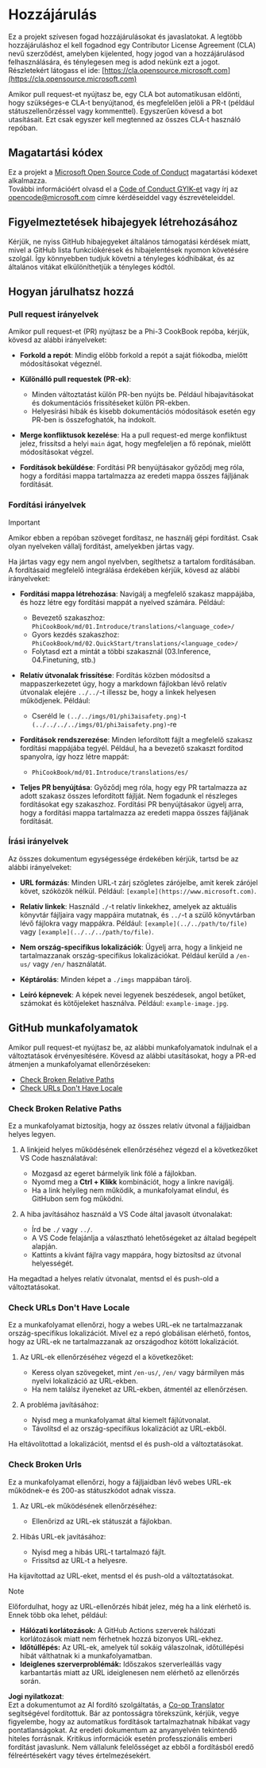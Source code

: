 <!--
CO_OP_TRANSLATOR_METADATA:
{
  "original_hash": "9f71f15fee9a73ecfcd4fd40efbe3070",
  "translation_date": "2025-05-09T03:43:33+00:00",
  "source_file": "CONTRIBUTING.md",
  "language_code": "hu"
}
-->
# Hozzájárulás

Ez a projekt szívesen fogad hozzájárulásokat és javaslatokat. A legtöbb hozzájáruláshoz el kell fogadnod egy Contributor License Agreement (CLA) nevű szerződést, amelyben kijelented, hogy jogod van a hozzájárulásod felhasználására, és ténylegesen meg is adod nekünk ezt a jogot. Részletekért látogass el ide: [https://cla.opensource.microsoft.com](https://cla.opensource.microsoft.com)

Amikor pull request-et nyújtasz be, egy CLA bot automatikusan eldönti, hogy szükséges-e CLA-t benyújtanod, és megfelelően jelöli a PR-t (például státuszellenőrzéssel vagy kommenttel). Egyszerűen kövesd a bot utasításait. Ezt csak egyszer kell megtenned az összes CLA-t használó repóban.

## Magatartási kódex

Ez a projekt a [Microsoft Open Source Code of Conduct](https://opensource.microsoft.com/codeofconduct/) magatartási kódexet alkalmazza.  
További információért olvasd el a [Code of Conduct GYIK-et](https://opensource.microsoft.com/codeofconduct/faq/) vagy írj az [opencode@microsoft.com](mailto:opencode@microsoft.com) címre kérdéseiddel vagy észrevételeiddel.

## Figyelmeztetések hibajegyek létrehozásához

Kérjük, ne nyiss GitHub hibajegyeket általános támogatási kérdések miatt, mivel a GitHub lista funkciókérések és hibajelentések nyomon követésére szolgál. Így könnyebben tudjuk követni a tényleges kódhibákat, és az általános vitákat elkülöníthetjük a tényleges kódtól.

## Hogyan járulhatsz hozzá

### Pull request irányelvek

Amikor pull request-et (PR) nyújtasz be a Phi-3 CookBook repóba, kérjük, kövesd az alábbi irányelveket:

- **Forkold a repót**: Mindig előbb forkold a repót a saját fiókodba, mielőtt módosításokat végeznél.

- **Különálló pull requestek (PR-ek)**:
  - Minden változtatást külön PR-ben nyújts be. Például hibajavításokat és dokumentációs frissítéseket külön PR-ekben.
  - Helyesírási hibák és kisebb dokumentációs módosítások esetén egy PR-ben is összefoghatók, ha indokolt.

- **Merge konfliktusok kezelése**: Ha a pull request-ed merge konfliktust jelez, frissítsd a helyi `main` ágat, hogy megfeleljen a fő repónak, mielőtt módosításokat végzel.

- **Fordítások beküldése**: Fordítási PR benyújtásakor győződj meg róla, hogy a fordítási mappa tartalmazza az eredeti mappa összes fájljának fordítását.

### Fordítási irányelvek

> [!IMPORTANT]
>
> Amikor ebben a repóban szöveget fordítasz, ne használj gépi fordítást. Csak olyan nyelveken vállalj fordítást, amelyekben jártas vagy.

Ha jártas vagy egy nem angol nyelvben, segíthetsz a tartalom fordításában. A fordításaid megfelelő integrálása érdekében kérjük, kövesd az alábbi irányelveket:

- **Fordítási mappa létrehozása**: Navigálj a megfelelő szakasz mappájába, és hozz létre egy fordítási mappát a nyelved számára. Például:
  - Bevezető szakaszhoz: `PhiCookBook/md/01.Introduce/translations/<language_code>/`
  - Gyors kezdés szakaszhoz: `PhiCookBook/md/02.QuickStart/translations/<language_code>/`
  - Folytasd ezt a mintát a többi szakasznál (03.Inference, 04.Finetuning, stb.)

- **Relatív útvonalak frissítése**: Fordítás közben módosítsd a mappaszerkezetet úgy, hogy a markdown fájlokban lévő relatív útvonalak elejére `../../`-t illessz be, hogy a linkek helyesen működjenek. Például:
  - Cseréld le `(../../imgs/01/phi3aisafety.png)`-t `(../../../../imgs/01/phi3aisafety.png)`-re

- **Fordítások rendszerezése**: Minden lefordított fájlt a megfelelő szakasz fordítási mappájába tegyél. Például, ha a bevezető szakaszt fordítod spanyolra, így hozz létre mappát:
  - `PhiCookBook/md/01.Introduce/translations/es/`

- **Teljes PR benyújtása**: Győződj meg róla, hogy egy PR tartalmazza az adott szakasz összes lefordított fájlját. Nem fogadunk el részleges fordításokat egy szakaszhoz. Fordítási PR benyújtásakor ügyelj arra, hogy a fordítási mappa tartalmazza az eredeti mappa összes fájljának fordítását.

### Írási irányelvek

Az összes dokumentum egységessége érdekében kérjük, tartsd be az alábbi irányelveket:

- **URL formázás**: Minden URL-t zárj szögletes zárójelbe, amit kerek zárójel követ, szóközök nélkül. Például: `[example](https://www.microsoft.com)`.

- **Relatív linkek**: Használd `./`-t relatív linkekhez, amelyek az aktuális könyvtár fájljaira vagy mappáira mutatnak, és `../`-t a szülő könyvtárban lévő fájlokra vagy mappákra. Például: `[example](../../path/to/file)` vagy `[example](../../../path/to/file)`.

- **Nem ország-specifikus lokalizációk**: Ügyelj arra, hogy a linkjeid ne tartalmazzanak ország-specifikus lokalizációkat. Például kerüld a `/en-us/` vagy `/en/` használatát.

- **Képtárolás**: Minden képet a `./imgs` mappában tárolj.

- **Leíró képnevek**: A képek nevei legyenek beszédesek, angol betűket, számokat és kötőjeleket használva. Például: `example-image.jpg`.

## GitHub munkafolyamatok

Amikor pull request-et nyújtasz be, az alábbi munkafolyamatok indulnak el a változtatások érvényesítésére. Kövesd az alábbi utasításokat, hogy a PR-ed átmenjen a munkafolyamat ellenőrzéseken:

- [Check Broken Relative Paths](../..)
- [Check URLs Don't Have Locale](../..)

### Check Broken Relative Paths

Ez a munkafolyamat biztosítja, hogy az összes relatív útvonal a fájljaidban helyes legyen.

1. A linkjeid helyes működésének ellenőrzéséhez végezd el a következőket VS Code használatával:
    - Mozgasd az egeret bármelyik link fölé a fájlokban.
    - Nyomd meg a **Ctrl + Klikk** kombinációt, hogy a linkre navigálj.
    - Ha a link helyileg nem működik, a munkafolyamat elindul, és GitHubon sem fog működni.

1. A hiba javításához használd a VS Code által javasolt útvonalakat:
    - Írd be `./` vagy `../`.
    - A VS Code felajánlja a választható lehetőségeket az általad begépelt alapján.
    - Kattints a kívánt fájlra vagy mappára, hogy biztosítsd az útvonal helyességét.

Ha megadtad a helyes relatív útvonalat, mentsd el és push-old a változtatásokat.

### Check URLs Don't Have Locale

Ez a munkafolyamat ellenőrzi, hogy a webes URL-ek ne tartalmazzanak ország-specifikus lokalizációt. Mivel ez a repó globálisan elérhető, fontos, hogy az URL-ek ne tartalmazzanak az országodhoz kötött lokalizációt.

1. Az URL-ek ellenőrzéséhez végezd el a következőket:

    - Keress olyan szövegeket, mint `/en-us/`, `/en/` vagy bármilyen más nyelvi lokalizáció az URL-ekben.
    - Ha nem találsz ilyeneket az URL-ekben, átmentél az ellenőrzésen.

1. A probléma javításához:

    - Nyisd meg a munkafolyamat által kiemelt fájlútvonalat.
    - Távolítsd el az ország-specifikus lokalizációt az URL-ekből.

Ha eltávolítottad a lokalizációt, mentsd el és push-old a változtatásokat.

### Check Broken Urls

Ez a munkafolyamat ellenőrzi, hogy a fájljaidban lévő webes URL-ek működnek-e és 200-as státuszkódot adnak vissza.

1. Az URL-ek működésének ellenőrzéséhez:

    - Ellenőrizd az URL-ek státuszát a fájlokban.

2. Hibás URL-ek javításához:

    - Nyisd meg a hibás URL-t tartalmazó fájlt.
    - Frissítsd az URL-t a helyesre.

Ha kijavítottad az URL-eket, mentsd el és push-old a változtatásokat.

> [!NOTE]
>
> Előfordulhat, hogy az URL-ellenőrzés hibát jelez, még ha a link elérhető is. Ennek több oka lehet, például:
>
> - **Hálózati korlátozások:** A GitHub Actions szerverek hálózati korlátozások miatt nem férhetnek hozzá bizonyos URL-ekhez.
> - **Időtúllépés:** Az URL-ek, amelyek túl sokáig válaszolnak, időtúllépési hibát válthatnak ki a munkafolyamatban.
> - **Ideiglenes szerverproblémák:** Időszakos szerverleállás vagy karbantartás miatt az URL ideiglenesen nem elérhető az ellenőrzés során.

**Jogi nyilatkozat**:  
Ezt a dokumentumot az AI fordító szolgáltatás, a [Co-op Translator](https://github.com/Azure/co-op-translator) segítségével fordítottuk. Bár az pontosságra törekszünk, kérjük, vegye figyelembe, hogy az automatikus fordítások tartalmazhatnak hibákat vagy pontatlanságokat. Az eredeti dokumentum az anyanyelvén tekintendő hiteles forrásnak. Kritikus információk esetén professzionális emberi fordítást javaslunk. Nem vállalunk felelősséget az ebből a fordításból eredő félreértésekért vagy téves értelmezésekért.